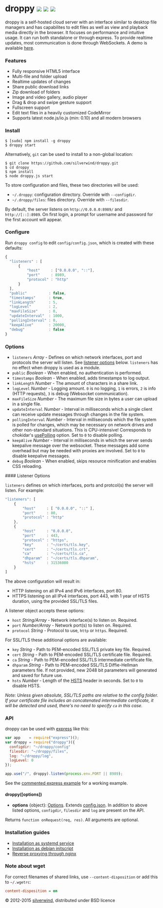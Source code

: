 # droppy [![](https://img.shields.io/npm/v/droppy.svg)](https://www.npmjs.org/package/droppy) [![](https://img.shields.io/badge/licence-bsd-blue.svg)](https://raw.githubusercontent.com/silverwind/droppy/master/LICENSE) [![](http://img.shields.io/npm/dm/droppy.svg)](https://www.npmjs.org/package/droppy)

droppy is a self-hosted cloud server with an interface similar to desktop file managers and has capabilites to edit files as well as view and playback media directly in the browser. It focuses on performance and intuitive usage. It can run both standalone or through express. To provide realtime updates, most communication is done through WebSockets. A demo is available <a target="_blank" href="http://droppy.silverwind.io">here</a>.

### Features
* Fully responsive HTML5 interface
* Multi-file and folder upload
* Realtime updates of changes
* Share public download links
* Zip download of folders
* Image and video gallery, audio player
* Drag & drop and swipe gesture support
* Fullscreen support
* Edit text files in a heavily customized CodeMirror
* Supports latest node.js/io.js (min: 0.10) and all modern browsers

### Install
```
$ [sudo] npm install -g droppy
$ droppy start
```
Alternatively, `git` can be used to install to a non-global location:
```
$ git clone https://github.com/silverwind/droppy.git
$ cd droppy
$ npm install
$ node droppy.js start
```

To store configuration and files, these two directories will be used:

- `~/.droppy`: configuration directory. Override with `--configdir`.
- `~/.droppy/files`: files directory. Override with `--filesdir`.

By default, the server listens on `http://0.0.0.0:8989/` and `http://[::]:8989`. On first login, a prompt for username and password for the first account will appear.

### Configure
Run `droppy config` to edit `config/config.json`, which is created with these defaults:
```javascript
{
  "listeners" : [
      {
          "host"     : ["0.0.0.0", "::"],
          "port"     : 8989,
          "protocol" : "http"
      }
  ],
  "public"          : false,
  "timestamps"      : true,
  "linkLength"      : 5,
  "logLevel"        : 2,
  "maxFileSize"     : 0,
  "updateInterval"  : 1000,
  "pollingInterval" : 0,
  "keepAlive"       : 20000,
  "debug"           : false
}
```
### Options
- `listeners` *Array* - Defines on which network interfaces, port and protocols the server will listen. See [listener options](#listener-options) below. `listeners` has no effect when droppy is used as a module.
- `public` *Boolean* - When enabled, no authentication is performed.
- `timestamps` *Boolean* - When enabled, adds timestamps to log output.
- `linkLength` *Number* - The amount of characters in a share link.
- `logLevel` *Number* - Logging amount. `0` is no logging, `1` is errors, `2` is info (HTTP requests), `3` is debug (Websocket communication).
- `maxFileSize` *Number* - The maximum file size in bytes a user can upload in a single file.
- `updateInterval` *Number* - Interval in milliseconds which a single client can receive update messages through changes in the file system.
- `pollingInterval` *Number* - Interval in milliseconds which the file system is polled for changes, which may be necessary on network drives and other non-standard situations. This is CPU-intensive! Corresponds to chokidar's [usePolling](https://github.com/paulmillr/chokidar#performance) option. Set to `0` to disable polling.
- `keepAlive` *Number* - Interval in milliseconds in which the server sends keepalive message over the websocket. These messages add some overhead but may be needed with proxies are involved. Set to `0` to disable keepalive messages.
- `debug` *Boolean* - When enabled, skips resource minification and enables CSS reloading.

<a name="listener-options" />
#### Listener Options

`listeners` defines on which interfaces, ports and protcol(s) the server will listen. For example:

```javascript
"listeners": [
    {
        "host"     : [ "0.0.0.0", "::" ],
        "port"     : 80,
        "protocol" : "http"
    },
    {
        "host"     : "0.0.0.0",
        "port"     : 443,
        "protocol" : "https",
        "key"      : "~/certs/tls.key",
        "cert"     : "~/certs/tls.crt",
        "ca"       : "~/certs/tls.ca",
        "dhparam"  : "~/certs/tls.dhparam",
        "hsts"     : 31536000
    }
]
```
The above configuration will result in:
- HTTP listening on all IPv4 and IPv6 interfaces, port 80.
- HTTPS listening on all IPv4 interfaces, port 443, with 1 year of HSTS duration, using the provided SSL/TLS files.

A listener object accepts these options:
- `host` *String/Array* - Network interface(s) to listen on. Required.
- `port` *Number/Array* - Network port(s) to listen on. Required.
- `protocol` *String* - Protocol to use, `http` or `https`. Required.

For SSL/TLS these additional options are available:
- `key` *String* - Path to PEM-encoded SSL/TLS private key file. Required.
- `cert` *String* - Path to PEM-encoded SSL/TLS certificate file. Required.
- `ca` *String* - Path to PEM-encoded SSL/TLS intermediate certificate file.
- `dhparam` *String* - Path to PEM-encoded SSL/TLS Diffie-Hellman parameters file. If not provided, new 2048 bit parameters will generated and saved for future use.
- `hsts` *Number* - Length of the [HSTS](http://en.wikipedia.org/wiki/HTTP_Strict_Transport_Security) header in seconds. Set to `0` to disable HSTS.

*Note: Unless given absolute, SSL/TLS paths are relative to the config folder. If your certificate file includes an concatenated intermediate certificate, it will be detected and used, there's no need to specify `ca` in this case.*

### API
droppy can be used with [express](https://github.com/strongloop/express) like this:
```js
var app    = require("express")();
var droppy = require("droppy")({
  configdir: "~/droppy/config"
  filesdir: "~/droppy/files",
  log: "~/droppy/log",
  logLevel: 0
});

app.use("/", droppy).listen(process.env.PORT || 8989);
```
See the [commented express example](https://github.com/silverwind/droppy/blob/master/examples/express.js) for a working example.

#### droppy([options])
- **options** {object}: [Options](#Options). Extends [config.json](#Configuration). In addition to above listed options, `configdir`, `filesdir` and `log` are present on the API.

Returns `function onRequest(req, res)`. All arguments are optional.

### Installation guides

- [Installation as systemd service](https://github.com/silverwind/droppy/wiki/Systemd-Installation)
- [Installation as debian initscript](https://github.com/silverwind/droppy/wiki/Debian-Installation)
- [Reverse proxying through nginx](https://github.com/silverwind/droppy/wiki/Nginx-reverse-proxy)

### Note about wget
For correct filenames of shared links, use `--content-disposition` or add this to `~/.wgetrc`:

```ini
content-disposition = on
```

© 2012-2015 [silverwind](https://github.com/silverwind), distributed under BSD licence

